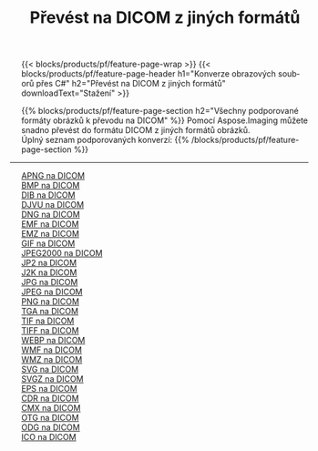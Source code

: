 ﻿---
title: Převést na DICOM z jiných formátů 
weight: 3920
url: /cs/net/conversion/to/dicom 
lang: cs
langdirlevel: 2
locales: zh-hans,ja,it,ru,de,es,fr,nl,id,lt,pl,pt,vi,tr,ko,zh-hant,ar,hi,th,sv,cs,uk,he
description: Pomocí Aspose.Imaging můžete snadno převést na DICOM z jiných formátů
---

{{< blocks/products/pf/feature-page-wrap >}}
{{< blocks/products/pf/feature-page-header h1="Konverze obrazových souborů přes C#" h2="Převést na DICOM z jiných formátů" downloadText="Stažení" >}}


{{% blocks/products/pf/feature-page-section  h2="Všechny podporované formáty obrázků k převodu na DICOM" %}}
Pomocí Aspose.Imaging můžete snadno převést do formátu DICOM z jiných formátů obrázků.
<br/>
Úplný seznam podporovaných konverzí:
{{% /blocks/products/pf/feature-page-section %}}
<div class="container-fluid productfamilypage bg-gray">
    <div class="convertypes bg-gray agp-content section">
        <div class="container">
		<hr style="margin-left:-20px;"/>
		<div class="row other-converters">
		    <div class='col-md-2 other-converter remove-lp remove-rp'><a href="/imaging/cs/net/conversion/apng-to-dicom" >APNG na DICOM</a></div>
<div class='col-md-2 other-converter remove-lp remove-rp'><a href="/imaging/cs/net/conversion/bmp-to-dicom" >BMP na DICOM</a></div>
<div class='col-md-2 other-converter remove-lp remove-rp'><a href="/imaging/cs/net/conversion/dib-to-dicom" >DIB na DICOM</a></div>
<div class='col-md-2 other-converter remove-lp remove-rp'><a href="/imaging/cs/net/conversion/djvu-to-dicom" >DJVU na DICOM</a></div>
<div class='col-md-2 other-converter remove-lp remove-rp'><a href="/imaging/cs/net/conversion/dng-to-dicom" >DNG na DICOM</a></div>
<div class='col-md-2 other-converter remove-lp remove-rp'><a href="/imaging/cs/net/conversion/emf-to-dicom" >EMF na DICOM</a></div>
<div class='col-md-2 other-converter remove-lp remove-rp'><a href="/imaging/cs/net/conversion/emz-to-dicom" >EMZ na DICOM</a></div>
<div class='col-md-2 other-converter remove-lp remove-rp'><a href="/imaging/cs/net/conversion/gif-to-dicom" >GIF na DICOM</a></div>
<div class='col-md-2 other-converter remove-lp remove-rp'><a href="/imaging/cs/net/conversion/jpeg2000-to-dicom" >JPEG2000 na DICOM</a></div>
<div class='col-md-2 other-converter remove-lp remove-rp'><a href="/imaging/cs/net/conversion/jp2-to-dicom" >JP2 na DICOM</a></div>
<div class='col-md-2 other-converter remove-lp remove-rp'><a href="/imaging/cs/net/conversion/j2k-to-dicom" >J2K na DICOM</a></div>
<div class='col-md-2 other-converter remove-lp remove-rp'><a href="/imaging/cs/net/conversion/jpg-to-dicom" >JPG na DICOM</a></div>
<div class='col-md-2 other-converter remove-lp remove-rp'><a href="/imaging/cs/net/conversion/jpeg-to-dicom" >JPEG na DICOM</a></div>
<div class='col-md-2 other-converter remove-lp remove-rp'><a href="/imaging/cs/net/conversion/png-to-dicom" >PNG na DICOM</a></div>
<div class='col-md-2 other-converter remove-lp remove-rp'><a href="/imaging/cs/net/conversion/tga-to-dicom" >TGA na DICOM</a></div>
<div class='col-md-2 other-converter remove-lp remove-rp'><a href="/imaging/cs/net/conversion/tif-to-dicom" >TIF na DICOM</a></div>
<div class='col-md-2 other-converter remove-lp remove-rp'><a href="/imaging/cs/net/conversion/tiff-to-dicom" >TIFF na DICOM</a></div>
<div class='col-md-2 other-converter remove-lp remove-rp'><a href="/imaging/cs/net/conversion/webp-to-dicom" >WEBP na DICOM</a></div>
<div class='col-md-2 other-converter remove-lp remove-rp'><a href="/imaging/cs/net/conversion/wmf-to-dicom" >WMF na DICOM</a></div>
<div class='col-md-2 other-converter remove-lp remove-rp'><a href="/imaging/cs/net/conversion/wmz-to-dicom" >WMZ na DICOM</a></div>
<div class='col-md-2 other-converter remove-lp remove-rp'><a href="/imaging/cs/net/conversion/svg-to-dicom" >SVG na DICOM</a></div>
<div class='col-md-2 other-converter remove-lp remove-rp'><a href="/imaging/cs/net/conversion/svgz-to-dicom" >SVGZ na DICOM</a></div>
<div class='col-md-2 other-converter remove-lp remove-rp'><a href="/imaging/cs/net/conversion/eps-to-dicom" >EPS na DICOM</a></div>
<div class='col-md-2 other-converter remove-lp remove-rp'><a href="/imaging/cs/net/conversion/cdr-to-dicom" >CDR na DICOM</a></div>
<div class='col-md-2 other-converter remove-lp remove-rp'><a href="/imaging/cs/net/conversion/cmx-to-dicom" >CMX na DICOM</a></div>
<div class='col-md-2 other-converter remove-lp remove-rp'><a href="/imaging/cs/net/conversion/otg-to-dicom" >OTG na DICOM</a></div>
<div class='col-md-2 other-converter remove-lp remove-rp'><a href="/imaging/cs/net/conversion/odg-to-dicom" >ODG na DICOM</a></div>
<div class='col-md-2 other-converter remove-lp remove-rp'><a href="/imaging/cs/net/conversion/ico-to-dicom" >ICO na DICOM</a></div>
                </div>
        </div>
    </div>
</div>
<br/>

